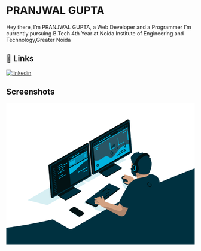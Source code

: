 
# PRANJWAL GUPTA


Hey there, I’m PRANJWAL GUPTA, a Web Developer and a Programmer
I’m currently pursuing B.Tech 4th Year at Noida Institute of Engineering and Technology,Greater Noida

## 🔗 Links
[![linkedin](https://img.shields.io/badge/linkedin-0A66C2?style=for-the-badge&logo=linkedin&logoColor=white)](https://www.linkedin.com/in/pranjwal-8bb250204/)

## Screenshots

![App Screenshot](https://github.com/pranjwalg/pranjwalg/blob/main/screenshots/code.gif?raw=true)


